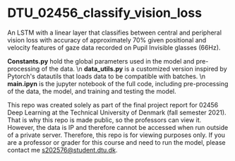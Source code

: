 # DTU_02456_classify_vision_loss
An LSTM with a linear layer that classifies between central and peripheral vision loss with accuracy of approximately 70% given positional and velocity features of gaze data recorded on Pupil Invisible glasses (66Hz).

**Constants.py** hold the global parameters used in the model and pre-processing of the data. \n
**data_utils.py** is a customized version inspired by Pytorch's datautils that loads data to be compatible with batches. \n
**main.ipyn** is the jupyter notebook of the full code, including pre-processing of the data, the model, and training and testing the model.

This repo was created solely as part of the final project report for 02456 Deep Learning at the Technical University of Denmark (fall semester 2021). That is why this repo is made public, so the professors can view it. However, the data is IP and therefore cannot be accessed when run outside of a private server. Therefore, this repo is for viewing purposes only. If you are a professor or grader for this course and need to run the model, please contact me s202576@student.dtu.dk.
